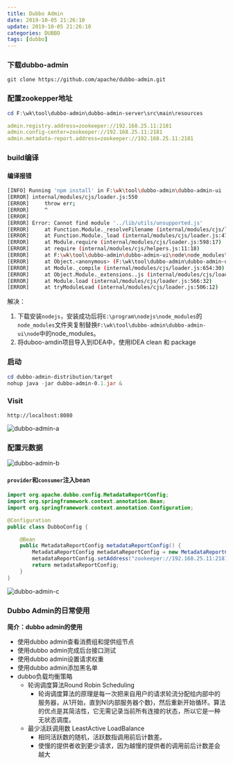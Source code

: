 ```yaml
---
title: Dubbo Admin
date: 2019-10-05 21:26:10
update: 2019-10-05 21:26:10
categories: DUBBO
tags: [dubbo]
---
```


### 下载dubbo-admin 

```
git clone https://github.com/apache/dubbo-admin.git
```

<!-- more -->

### 配置zookepper地址

```powershell
cd F:\wk\tool\dubbo-admin\dubbo-admin-server\src\main\resources
```

```yml
admin.registry.address=zookeeper://192.168.25.11:2181
admin.config-center=zookeeper://192.168.25.11:2181
admin.metadata-report.address=zookeeper://192.168.25.11:2181
```

### build编译

#### 编译报错

```sh
[INFO] Running 'npm install' in F:\wk\tool\dubbo-admin\dubbo-admin-ui
[ERROR] internal/modules/cjs/loader.js:550
[ERROR]     throw err;
[ERROR]     ^
[ERROR]
[ERROR] Error: Cannot find module '../lib/utils/unsupported.js'
[ERROR]     at Function.Module._resolveFilename (internal/modules/cjs/loader.js:548:15)
[ERROR]     at Function.Module._load (internal/modules/cjs/loader.js:475:25)
[ERROR]     at Module.require (internal/modules/cjs/loader.js:598:17)
[ERROR]     at require (internal/modules/cjs/helpers.js:11:18)
[ERROR]     at F:\wk\tool\dubbo-admin\dubbo-admin-ui\node\node_modules\npm\bin\npm-cli.js:19:21
[ERROR]     at Object.<anonymous> (F:\wk\tool\dubbo-admin\dubbo-admin-ui\node\node_modules\npm\bin\npm-cli.js:92:3)
[ERROR]     at Module._compile (internal/modules/cjs/loader.js:654:30)
[ERROR]     at Object.Module._extensions..js (internal/modules/cjs/loader.js:665:10)
[ERROR]     at Module.load (internal/modules/cjs/loader.js:566:32)
[ERROR]     at tryModuleLoad (internal/modules/cjs/loader.js:506:12)
```

解决：

1. 下载安装`nodejs`，安装成功后将`E:\program\nodejs\node_modules`的`node_modules`文件夹复制替换`F:\wk\tool\dubbo-admin\dubbo-admin-ui\node`中的node_modules。
2. 将duboo-amdin项目导入到IDEA中，使用IDEA clean 和 package

### 启动

```powershell
cd dubbo-admin-distribution/target
nohup java -jar dubbo-admin-0.1.jar &
```

### Visit

`http://localhost:8080`

![dubbo-admin-a](https://volc1612.gitee.io/blog/images/dubbo-admin/dubbo-admin-a.png)


### 配置元数据

![dubbo-admin-b](https://volc1612.gitee.io/blog/images/dubbo-admin/dubbo-admin-b.png)

#### `provider`和`consumer`注入bean

```java
import org.apache.dubbo.config.MetadataReportConfig;
import org.springframework.context.annotation.Bean;
import org.springframework.context.annotation.Configuration;

@Configuration
public class DubboConfig {

    @Bean
    public MetadataReportConfig metadataReportConfig() {
        MetadataReportConfig metadataReportConfig = new MetadataReportConfig();
        metadataReportConfig.setAddress("zookeeper://192.168.25.11:2181");
        return metadataReportConfig;
    }
}
```

![dubbo-admin-c](https://volc1612.gitee.io/blog/images/dubbo-admin/dubbo-admin-c.png)


### Dubbo Admin的日常使用

**简介：dubbo admin的使用**

- 使用dubbo admin查看消费组和提供组节点
- 使用dubbo admin完成后台接口测试
- 使用dubbo admin设置请求权重
- 使用dubbo admin添加黑名单
- dubbo负载均衡策略
  - 轮询调度算法Round Robin Scheduling
    - 轮询调度算法的原理是每一次把来自用户的请求轮流分配给内部中的服务器，从1开始，直到N(内部服务器个数)，然后重新开始循环。算法的优点是其简洁性，它无需记录当前所有连接的状态，所以它是一种无状态调度。  
  - 最少活跃调用数 LeastActive LoadBalance
    - 相同活跃数的随机，活跃数指调用前后计数差。
    - 使慢的提供者收到更少请求，因为越慢的提供者的调用前后计数差会越大
